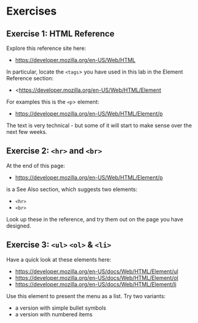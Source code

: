# Exercises

## Exercise 1: HTML Reference

Explore this reference site here:

- <https://developer.mozilla.org/en-US/Web/HTML>

In particular, locate the `<tags`> you have used in this lab in the Element Reference section:

- <https://developer.mozilla.org/en-US/Web/HTML/Element

For examples this is the `<p`> element:

- <https://developer.mozilla.org/en-US/Web/HTML/Element/p>

The text is very technical - but some of it will start to make sense over the next few weeks.

## Exercise 2: `<hr>` and `<br>`

At the end of this page:

- <https://developer.mozilla.org/en-US/Web/HTML/Element/p>

is a See Also section, which suggests two elements:

- `<hr>`
- `<br>`

Look up these in the reference, and try them out on the page you have designed.

## Exercise 3: `<ul>` `<ol>` & `<li>`

Have a quick look at these elements here:	

- <https://developer.mozilla.org/en-US/docs/Web/HTML/Element/ul>
- <https://developer.mozilla.org/en-US/docs/Web/HTML/Element/ol>
- <https://developer.mozilla.org/en-US/docs/Web/HTML/Element/li>


Use this element to present the menu as a list. Try two variants:

- a version with simple bullet symbols
- a version with numbered items